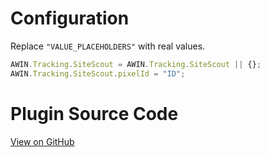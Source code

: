 
# Configuration

Replace `"VALUE_PLACEHOLDERS"` with real values.

``` javascript
AWIN.Tracking.SiteScout = AWIN.Tracking.SiteScout || {};
AWIN.Tracking.SiteScout.pixelId = "ID";
```



# Plugin Source Code

[View on
GitHub](https://github.com/awin/awin-tracking/blob/master/web/thirdparty/siteScout.js)